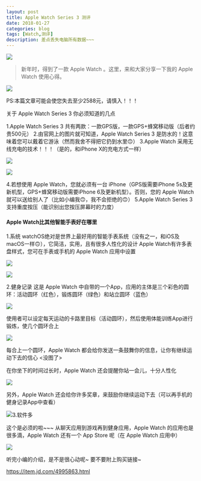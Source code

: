 ```yaml
---
layout: post
title: Apple Watch Series 3 测评
date: 2018-01-27
categories: blog
tags: [Watch,测评]
description: 差点丢失电脑所有数据~~~
---
```


![](https://ws1.sinaimg.cn/large/a15b4afegy1fo4i78bfbzj21z4140h9m.jpg)

> 新年时，得到了一款 Apple Watch 。这里，来和大家分享一下我的 Apple Watch 使用心得。

![](https://ws1.sinaimg.cn/large/a15b4afegy1fo4i8kxpsaj20ga07mgmr.jpg)

PS:本篇文章可能会使您失去至少2588元，请慎入！！！

关于 Apple Watch Series 3 你必须知道的几点


1.Apple Watch Series 3 共有两款：一款GPS版，一款GPS+蜂窝移动版（后者约贵500元） 2.由官网上的图片就可知道，Apple Watch Series 3 是防水的！这意味着您可以戴着它游泳（然而我舍不得把它扔到水里🙃） 3.Apple Watch 采用无线充电的技术！！！（是的，和iPhone X的充电方式一样）

![](https://ws1.sinaimg.cn/large/a15b4afegy1fo4i965qbjj21w02ioe81.jpg)

![](https://ws1.sinaimg.cn/large/a15b4afegy1fo4i9tw6j4j21w02iohdt.jpg)

4.若想使用 Apple Watch，您就必须有一台 iPhone（GPS版需要iPhone 5s及更新机型，GPS+蜂窝移动版需要iPhone 6及更新机型）。否则，您的 Apple Watch 就可以送给别人了（比如小编我🙃，我不会拒绝的🙃） 5.Apple Watch Series 3 支持重度按压（能识别出您按压屏幕时的力度）


#### Apple Watch比其他智能手表好在哪里

1.系统 watchOS绝对是世界上最好用的智能手表系统（没有之一，和iOS及macOS一样🙃），它简洁，实用，且有很多人性化的设计 Apple Watch有许多表盘样式，您可在手表或手机的 Apple Watch 应用中设置

![](https://ws1.sinaimg.cn/large/a15b4afegy1fo4iagw7xfj20hs0vkdms.jpg)

![](https://ws1.sinaimg.cn/large/a15b4afegy1fo4iaua024j21401z4188.jpg)

2.健身记录 这是 Apple Watch 中自带的一个App，应用的主体是三个彩色的圆环：活动圆环（红色），锻炼圆环（绿色）和站立圆环（蓝色）

![](https://ws1.sinaimg.cn/large/a15b4afegy1fo4ib47wf3j20hs0vkgp2.jpg)

使用者可以设定每天运动的卡路里目标（活动圆环），然后使用体能训练App进行锻炼，使几个圆环合上

![](https://ws1.sinaimg.cn/large/a15b4afegy1fo4ibdfz4yj20hs0vk42w.jpg)

每合上一个圆环，Apple Watch 都会给你发送一条鼓舞你的信息，让你有继续运动下去的信心  &lt;没图了&gt;

在你坐下的时间过长时，Apple Watch 还会提醒你站一会儿，十分人性化 

![](https://ws1.sinaimg.cn/large/a15b4afegy1fo4ibu8covj21w02ionpd.jpg)

另外，Apple Watch 还会给你许多奖章，来鼓励你继续运动下去（可以再手机的健身记录App中查看）


![](https://ws1.sinaimg.cn/large/a15b4afegy1fo4ic582ysj20hs0vkwio.jpg)3.软件多

 这个是必须的啦~~~ 从聊天应用到游戏再到健身应用，Apple Watch 的应用也是很多滴，Apple Watch 还有一个 App Store 呢（在 Apple Watch 应用中）

![](https://ws1.sinaimg.cn/large/a15b4afegy1fo4icjp6kvj20hs0vkwig.jpg)

听完小编的介绍，是不是很心动呢~ 要不要附上购买链接~

https://item.jd.com/4995863.html